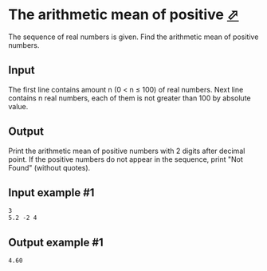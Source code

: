 # The arithmetic mean of positive [⬀](https://www.e-olymp.com/en/problems/910)
The sequence of real numbers is given. Find the arithmetic mean of positive numbers.

## Input
The first line contains amount n (0 < n ≤ 100) of real numbers. Next line contains n real numbers, each of them is not greater than 100 by absolute value.

## Output
Print the arithmetic mean of positive numbers with 2 digits after decimal point. If the positive numbers do not appear in the sequence, print "Not Found" (without quotes).

## Input example #1
```
3
5.2 -2 4
```

## Output example #1
```
4.60
```
